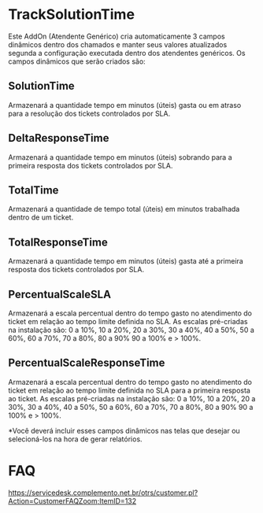 # TrackSolutionTime

Este AddOn (Atendente Genérico) cria automaticamente 3 campos dinâmicos dentro dos chamados e manter seus valores atualizados segunda a configuração executada dentro dos atendentes genéricos. Os campos dinâmicos que serão criados são:

## SolutionTime
Armazenará a quantidade tempo em minutos (úteis) gasta ou em atraso para a resolução dos tickets controlados por SLA.

## DeltaResponseTime
Armazenará a quantidade tempo em minutos (úteis) sobrando para a primeira resposta dos tickets controlados por SLA.

## TotalTime
Armazenará a quantidade de tempo total (úteis) em minutos trabalhada dentro de um ticket.

## TotalResponseTime
Armazenará a quantidade tempo em minutos (úteis) gasta até a primeira resposta dos tickets controlados por SLA.

## PercentualScaleSLA
Armazenará a escala percentual dentro do tempo gasto no atendimento do ticket em relação ao tempo limite definida no SLA. As escalas pré-criadas na instalação são: 0 a 10%, 10 a 20%, 20 a 30%, 30 a 40%, 40 a 50%, 50 a 60%, 60 a 70%, 70 a 80%, 80 a 90% 90 a 100% e > 100%.

## PercentualScaleResponseTime
Armazenará a escala percentual dentro do tempo gasto no atendimento do ticket em relação ao tempo limite definida no SLA para a primeira resposta ao ticket. As escalas pré-criadas na instalação são: 0 a 10%, 10 a 20%, 20 a 30%, 30 a 40%, 40 a 50%, 50 a 60%, 60 a 70%, 70 a 80%, 80 a 90% 90 a 100% e > 100%.

 

*Você deverá incluir esses campos dinâmicos nas telas que desejar ou selecioná-los na hora de gerar relatórios.
  

# FAQ
https://servicedesk.complemento.net.br/otrs/customer.pl?Action=CustomerFAQZoom;ItemID=132
